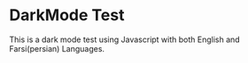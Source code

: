 # DarkMode Test
This is a dark mode test using Javascript with both English and Farsi(persian) Languages.
